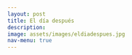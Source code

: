 ```yaml
---
layout: post
title: El día después
description:
image: assets/images/eldiadespues.jpg
nav-menu: true
---
```


